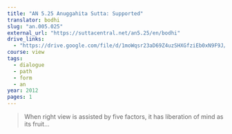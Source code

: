 ```yaml
---
title: "AN 5.25 Anuggahita Sutta: Supported"
translator: bodhi
slug: "an.005.025"
external_url: "https://suttacentral.net/an5.25/en/bodhi"
drive_links:
  - "https://drive.google.com/file/d/1moWqsr23aD69Z4uzSHXGfziEb0xN9F9J/view?usp=drivesdk"
course: view
tags:
  - dialogue
  - path
  - form
  - an
year: 2012
pages: 1
---
```


> When right view is assisted by five factors, it has liberation of mind as its fruit...

<!---->
